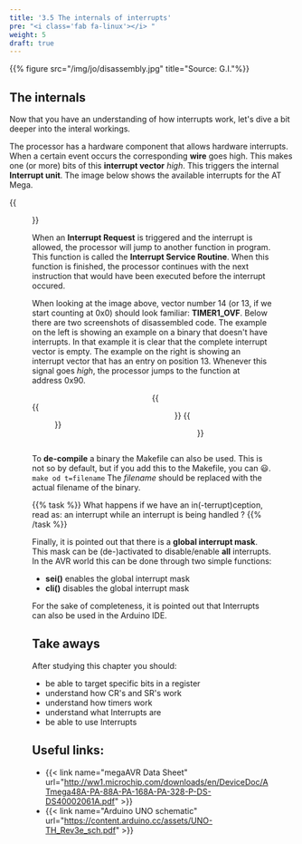 ```yaml
---
title: '3.5 The internals of interrupts'
pre: "<i class='fab fa-linux'></i> "
weight: 5
draft: true
---
```


{{% figure src="/img/jo/disassembly.jpg" title="Source: G.I."%}}

## The internals

Now that you have an understanding of how interrupts work, let's dive a bit deeper into the interal workings.

The processor has a hardware component that allows hardware interrupts. When a certain event occurs the corresponding **wire** goes high. This makes one (or more) bits of this **interrupt vector** *high*. This triggers the internal **Interrupt unit**. The image below shows the available interrupts for the AT Mega.

{{<figure src="/img/0x_14.png" title="The interrupt vector. Source: Datasheet">}}

When an **Interrupt Request** is triggered and the interrupt is allowed, the processor will jump to another function in program. This function is called the **Interrupt Service Routine**. When this function is finished, the processor continues with the next instruction that would have been executed before the interrupt occured.

When looking at the image above, vector number 14 (or 13, if we start counting at 0x0) should look familiar: **TIMER1_OVF**. Below there are two screenshots of disassembled code. The example on the left is showing an example on a binary that doesn't have interrupts. In that example it is clear that the complete interrupt vector is empty. The example on the right is showing an interrupt vector that has an entry on position 13. Whenever this signal goes *high*, the processor jumps to the function at address 0x90.

<div style="display: flex; flex-direction: row; align-items: center;">
  <div style="width: 50%" class="highlight">
    {{<figure src="/img/inter_inter_without.png" title="The interrupt vector without an ISR" width="100%">}}
  </div>
  <div style="width: 50%">
    {{<figure src="/img/inter_inter_with.png" title="The interrupt vector with an ISR">}}
    {{<figure src="/img/inter_inter_with2.png" title="The interrupt service routine">}}
  </div>
</div>

To **de-compile** a binary the Makefile can also be used. This is not so by default, but if you add this to the Makefile, you can :smiley:. `make od t=filename` The *filename* should be replaced with the actual filename of the binary.


{{% task %}}
What happens if we have an in(-terrupt)ception, read as: an interrupt while an interrupt is being handled ?
{{% /task %}}

<!-- todo message="nested interrupts are possible, though it requires user software to re-enable interrupts" -->

Finally, it is pointed out that there is a **global interrupt mask**. This mask can be (de-)activated to disable/enable **all** interrupts. In the AVR world this can be done through two simple functions: 

* **sei()** enables the global interrupt mask
* **cli()** disables the global interrupt mask

For the sake of completeness, it is pointed out that Interrupts can also be used in the Arduino IDE.

## Take aways
After studying this chapter you should:

* be able to target specific bits in a register
* understand how CR's and SR's work
* understand how timers work
* understand what Interrupts are
* be able to use Interrupts


## Useful links:
* {{< link name="megaAVR Data Sheet" url="http://ww1.microchip.com/downloads/en/DeviceDoc/ATmega48A-PA-88A-PA-168A-PA-328-P-DS-DS40002061A.pdf" >}}
* {{< link name="Arduino UNO schematic" url="https://content.arduino.cc/assets/UNO-TH_Rev3e_sch.pdf" >}}
